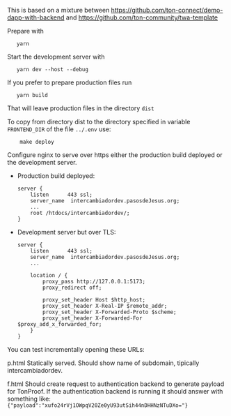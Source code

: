 This is based on a mixture between 
<https://github.com/ton-connect/demo-dapp-with-backend> and 
<https://github.com/ton-community/twa-template>

Prepare with

       yarn

Start the development server with

       yarn dev --host --debug

If you prefer to prepare production files run

       yarn build

That will leave production files in the directory `dist`

To copy from directory dist to the directory specified in variable
`FRONTEND_DIR` of the file `../.env` use:

        make deploy

Configure nginx to serve over https either the production build
deployed or the development server.

* Production build deployed:
    ```
    server {
        listen      443 ssl;
        server_name  intercambiadordev.pasosdeJesus.org;
        ...
        root /htdocs/intercambiadordev/;
    }
    ```
* Development server but over TLS:
    ```
    server {
        listen      443 ssl;
        server_name  intercambiadordev.pasosdeJesus.org;
        ...

        location / {
            proxy_pass http://127.0.0.1:5173;
            proxy_redirect off;

            proxy_set_header Host $http_host;
            proxy_set_header X-Real-IP $remote_addr;
            proxy_set_header X-Forwarded-Proto $scheme;
            proxy_set_header X-Forwarded-For $proxy_add_x_forwarded_for;
        }
    }
    ```

You can test incrementally opening these URLs:

p.html  Statically served. Should show name of subdomain, tipically 
        intercambiadordev. 

f.html  Should create request to authentication backend to generate payload
        for TonProof.  If the authentication backend is running it should
        answer with something like:
        `{"payload":"xufo24rVj1OWpqV20Ze0yU93utSih44nDHHNzNTuDXo="}`



